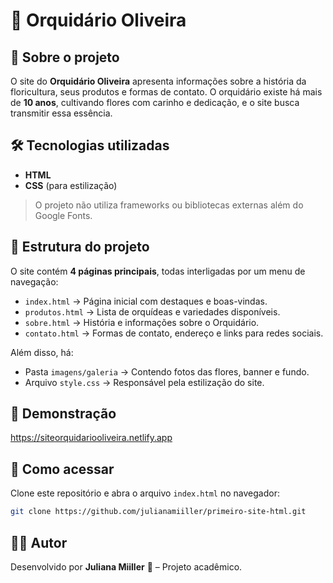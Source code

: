 # 🌸 Orquidário Oliveira

## 📖 Sobre o projeto

O site do **Orquidário Oliveira** apresenta informações sobre a história da floricultura, seus produtos e formas de contato.
O orquidário existe há mais de **10 anos**, cultivando flores com carinho e dedicação, e o site busca transmitir essa essência.

## 🛠️ Tecnologias utilizadas

* **HTML**
* **CSS** (para estilização)

> O projeto não utiliza frameworks ou bibliotecas externas além do Google Fonts.

## 📂 Estrutura do projeto

O site contém **4 páginas principais**, todas interligadas por um menu de navegação:

* `index.html` → Página inicial com destaques e boas-vindas.
* `produtos.html` → Lista de orquídeas e variedades disponíveis.
* `sobre.html` → História e informações sobre o Orquidário.
* `contato.html` → Formas de contato, endereço e links para redes sociais.

Além disso, há:

* Pasta `imagens/galeria` → Contendo fotos das flores, banner e fundo.
* Arquivo `style.css` → Responsável pela estilização do site.

## 📸 Demonstração

https://siteorquidariooliveira.netlify.app

## 🚀 Como acessar

Clone este repositório e abra o arquivo `index.html` no navegador:

```bash
git clone https://github.com/julianamiiller/primeiro-site-html.git
```

## 👩‍💻 Autor

Desenvolvido por **Juliana Miiller** 💜 – Projeto acadêmico.
